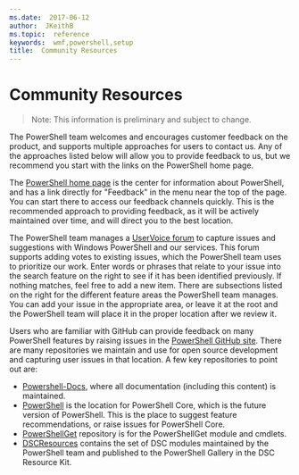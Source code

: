 ```yaml
---
ms.date:  2017-06-12
author:  JKeithB
ms.topic:  reference
keywords:  wmf,powershell,setup
title:  Community Resources
---
```


# Community Resources #
> Note: This information is preliminary and subject to change.

The PowerShell team welcomes and encourages customer feedback on the product, and supports multiple approaches for users to contact us.
Any of the approaches listed below will allow you to provide feedback to us, but we recommend you start with the links on the PowerShell home page.  

The [PowerShell home page](https://microsoft.com/powershell) is the center for information about PowerShell, and has a link directly for "Feedback" in the menu near the top of the page. 
You can start there to access our feedback channels quickly.
This is the recommended approach to providing feedback, as it will be actively maintained over time, and will direct you to the best location.  
 
The PowerShell team manages a [UserVoice forum](https://windowsserver.uservoice.com/forums/301869-powershell/) to capture issues and suggestions with Windows PowerShell and our services. 
This forum supports adding votes to existing issues, which the PowerShell team uses to prioritize our work.
Enter words or phrases that relate to your issue into the search feature on the right to see if it has been identified previously.
If nothing matches, feel free to add a new item. 
There are subsections listed on the right for the different feature areas the PowerShell team manages.
You can add your issue in the appropriate area, or leave it at the root and the PowerShell team will place it in the proper location after we review it.

Users who are familiar with GitHub can provide feedback on many PowerShell features by raising issues in the [PowerShell GitHub site](https://github.com/powershell).
There are many repositories we maintain and use for open source development and capturing user issues in that location. 
A few key repositories to point out are:

* [Powershell-Docs](https://github.com/PowerShell/powershell-docs), where all documentation (including this content) is maintained. 
* [PowerShell](https://github.com/PowerShell/powershell) is the location for PowerShell Core, which is the future version of PowerShell. 
This is the place to suggest feature recommendations, or raise issues for PowerShell Core.   
* [PowerShellGet](https://github.com/PowerShell/powershellget) repository is for the PowerShellGet module and cmdlets.
* [DSCResources](https://github.com/PowerShell/DscResources) contains the set of DSC modules maintained by the PowerShell team and published to the PowerShell Gallery in the DSC Resource Kit.

